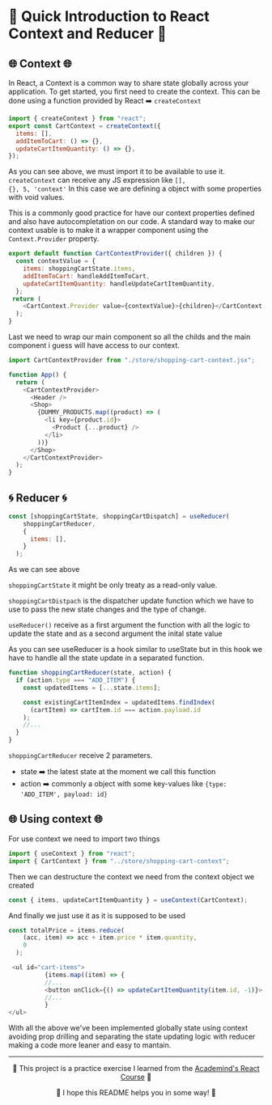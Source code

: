 # 🚀 Quick Introduction to React Context and Reducer 🚀
## 🌐 Context 🌐
In React, a Context is a common way to share state globally across your application. 
To get started, you first need to create the context. This can be done using a function provided by React ➡️ <code>createContext</code> 
```javascript
import { createContext } from "react";
export const CartContext = createContext({
  items: [],
  addItemToCart: () => {},
  updateCartItemQuantity: () => {},
});
```
As you can see above, we must import it to be available to use it.
<code>createContext</code> can receive any JS expression like <code>[], {}, 5, 'context'</code>
In this case we are defining a object with some properties with void values. 

This is a commonly good practice for have our context properties defined and also have autocompletation on our code.
A standard way to make our context usable is to make it a wrapper component using the <code>Context.Provider</code> property.

```javascript
export default function CartContextProvider({ children }) {
  const contextValue = {
    items: shoppingCartState.items,
    addItemToCart: handleAddItemToCart,
    updateCartItemQuantity: handleUpdateCartItemQuantity,
  };
 return (
    <CartContext.Provider value={contextValue}>{children}</CartContext.Provider>
  );
}
```
Last we need to wrap our main component so all the childs and the main component i guess will have access to our context.
```javascript
import CartContextProvider from "./store/shopping-cart-context.jsx";

function App() {
  return (
    <CartContextProvider>
      <Header />
      <Shop>
        {DUMMY_PRODUCTS.map((product) => (
          <li key={product.id}>
            <Product {...product} />
          </li>
        ))}
      </Shop>
    </CartContextProvider>
  );
}
```

## 🌀 Reducer 🌀
```javascript
const [shoppingCartState, shoppingCartDispatch] = useReducer(
    shoppingCartReducer,
    {
      items: [],
    }
  );
```
As we can see above

<code>shoppingCartState</code> it might be only treaty as a read-only value.

<code>shoppingCartDistpach</code> is the dispatcher update function which we have to use to pass the new state changes and the type of change.

<code>useReducer()</code> receive as a first argument the function with all the logic to update the state and as a second argument the inital state value

As you can see useReducer is a hook similar to useState but in this hook we have to handle all the state update in a separated function.
```javascript
function shoppingCartReducer(state, action) {
  if (action.type === "ADD_ITEM") {
    const updatedItems = [...state.items];

    const existingCartItemIndex = updatedItems.findIndex(
      (cartItem) => cartItem.id === action.payload.id
    );
    //...
  }
}
```
<code>shoppingCartReducer</code> receive 2 parameters. 

- state ➡️ the latest state at the moment we call this function
- action ➡️ commonly a object with some key-values like <code>{type: 'ADD_ITEM', payload: id}</code>

## 🌐 Using context 🌐
For use context we need to import two things
```javascript
import { useContext } from "react";
import { CartContext } from "../store/shopping-cart-context";
```
Then we can destructure the context we need from the context object we created 
```javascript
const { items, updateCartItemQuantity } = useContext(CartContext);
```
And finally we just use it as it is supposed to be used
```javascript
const totalPrice = items.reduce(
    (acc, item) => acc + item.price * item.quantity,
    0
  );
```
```javascript
 <ul id="cart-items">
          {items.map((item) => {
          //...
          <button onClick={() => updateCartItemQuantity(item.id, -1)}>
          //...
          }
</ul>
```
With all the above we've been implemented globally state using context avoiding prop drilling and separating the state updating logic with reducer making a code more leaner and easy to mantain.

---
<p align="center">🌟 This project is a practice exercise I learned from the <a href='https://www.udemy.com/course/react-the-complete-guide-incl-redux/?couponCode=ST7MT110524'>Academind's React Course</a> 🌟</p>
<p align="center">🐸 I hope this README helps you in some way! 🐸</p>
